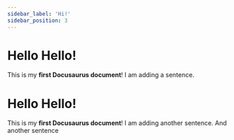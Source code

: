 ```yaml
---
sidebar_label: 'Hi!'
sidebar_position: 3
---
```


# Hello Hello!

This is my **first Docusaurus document**!
I am adding a sentence.


# Hello Hello!

This is my **first Docusaurus document**!
I am adding another sentence.
And another sentence